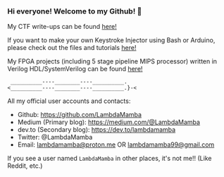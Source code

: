 ### Hi everyone! Welcome to my Github! 👋

My CTF write-ups can be found [here!](https://github.com/LambdaMamba/CTFwriteups)

If you want to make your own Keystroke Injector using Bash or Arduino, please check out the files and tutorials [here!](https://github.com/LambdaMamba/KeystrokeInjection)

My FPGA projects (including 5 stage pipeline MIPS processor) written in Verilog HDL/SystemVerilog can be found [here!](https://github.com/LambdaMamba/FPGAprojects)

```
 __________----________----__________.
<__________----________----__________.}-< 
```


All my official user accounts and contacts:

- Github: https://github.com/LambdaMamba
- Medium (Primary blog): https://medium.com/@LambdaMamba
- dev.to (Secondary blog): https://dev.to/lambdamamba
- Twitter: @LambdaMamba
- Email: lambdamamba@proton.me OR lambdamamba99@gmail.com

If you see a user named `LambdaMamba` in other places, it's not me!! (Like Reddit, etc.)
